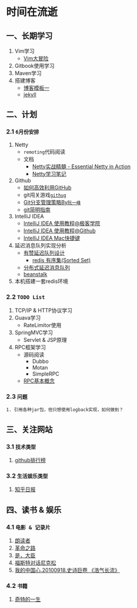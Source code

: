 # 时间在流逝


## 一、长期学习

1. Vim学习
     - [Vim大冒险](http://vim-adventures.com/)
2. Gitbook使用学习
3. Maven学习
4. 搭建博客
	- [博客模板一](https://holys.im/)
	- [jekyll](http://jekyllcn.com/)


## 二、计划

### 2.1 `6月份安排`

1. Netty
	- `remoting`代码阅读
	- 文档
		- [Netty实战精髓 - Essential Netty in Action](https://www.gitbook.com/book/waylau/essential-netty-in-action/details)
		- [Netty学习笔记](http://skyao.github.io/leaning-netty/buffer/buffer.html)
2. Github
	- [如何高效利用GitHub](http://www.yangzhiping.com/tech/github.html)
	- git闯关游戏[`githug`](https://github.com/Gazler/githug)
	- [Git分支管理策略By`阮一峰`](http://www.ruanyifeng.com/blog/2012/07/git.html)
	- [git简明指南](http://rogerdudler.github.io/git-guide/index.zh.html)
3. IntelliJ IDEA
	- [IntelliJ IDEA 使用教程@极客学院](http://wiki.jikexueyuan.com/project/intellij-idea-tutorial/)
	- [IntelliJ IDEA 使用教程@Github](https://github.com/judasn/IntelliJ-IDEA-Tutorial/)
	- [IntelliJ IDEA Mac快捷键](https://resources.jetbrains.com/assets/products/intellij-idea/IntelliJIDEA_ReferenceCard_Mac.pdf)
4. 延迟消息队列实现分析
	- [有赞延迟队列设计](http://tech.youzan.com/queuing_delay)
		- [redis 有序集(Sorted Set)](https://redis.readthedocs.org/en/2.4/sorted_set.html)
	- [分布式延迟消息队列](http://zhangyp.net/rabbitmq-delayqueue/)
	- [beanstalk](http://kr.github.io/beanstalkd/download.html)
5. 本机搭建一套redis环境

### 2.2 	`TODO List`

1. TCP/IP & HTTP协议学习
2. Guava学习
	- RateLimitor使用
3. SpringMVC学习
	- Servlet & JSP原理
4. RPC框架学习
	- 源码阅读
		- Dubbo
		- Motan
		- SimpleRPC
	- [RPC基本概念](http://www.zmannotes.com/index.php/2015/10/22/rpc/)

### 2.3 `问题`

	1. 引用各种jar包，但只想使用logback实现，如何做到？


## 三、关注网站

### 3.1 `技术类型`

1. [github排行榜](http://githuber.cn/)

### 3.2 `生活娱乐类型`

1. [知乎日报](http://daily.zhihu.com/)


## 四、读书 & 娱乐

### 4.1 `电影 & 记录片`

1. [朗读者](http://baike.baidu.com/link?url=sp5BWV_r5Nz6qZwsLuctp0w58UQdwuUUO3lTggY8mUBo7vArKZj6-OOz_yY41ggkEN-uc8u5CW6KedKxTa-cO11AZugEwZOtbWO-VWSMSRgZZC-ADh97rb14_qSI-3RfVzAiikT4MtjKU93D6vBM6Aacm47by6XLhQ9i5Sl0EIq)
2. [革命之路](http://baike.baidu.com/subview/1398130/6312081.htm)
3. [是，大臣](http://baike.baidu.com/item/%E6%98%AF%EF%BC%8C%E5%A4%A7%E8%87%A3/6278906)
4. [福斯特对话尼克松](http://baike.baidu.com/view/2224041.htm)
4. [我的中国心.20100918.史诗巨卷 《浩气长流》](http://www.tudou.com/programs/view/Zv1vL7V-E_g)

### 4.2 `书籍`

1. [奇特的一生](http://baike.baidu.com/view/3488715.htm)
